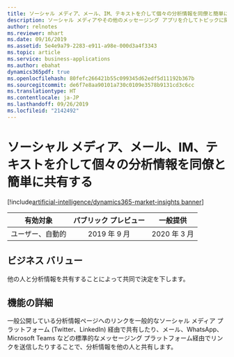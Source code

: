 ```yaml
---
title: ソーシャル メディア、メール、IM、テキストを介して個々の分析情報を同僚と簡単に共有する
description: ソーシャル メディアやその他のメッセージング アプリを介してトピックに関する分析情報を他の人と共有します。
author: relnotes
ms.reviewer: mhart
ms.date: 09/16/2019
ms.assetid: 5e4e9a79-2283-e911-a98e-000d3a4f3343
ms.topic: article
ms.service: business-applications
ms.author: ebahat
dynamics365pdf: true
ms.openlocfilehash: 80fefc266421b55c099345d62edf5d11192b367b
ms.sourcegitcommit: de6f7e8aa90101a730c0109e3578b9131cd3c6cc
ms.translationtype: HT
ms.contentlocale: ja-JP
ms.lasthandoff: 09/26/2019
ms.locfileid: "2142492"
---
```

# <a name="easily-share-individual-insights-with-colleagues-via-social-media-email-im-and-text"></a>ソーシャル メディア、メール、IM、テキストを介して個々の分析情報を同僚と簡単に共有する
[!include[artificial-intelligence/dynamics365-market-insights banner](../includes/artificial-intelligence/dynamics365-market-insights.md)]

| 有効対象    |  パブリック プレビュー | 一般提供 | 
| ---------- | :----------: |:----------: |
|ユーザー、自動的|2019 年 9 月| 2020 年 3 月|


## <a name="business-value"></a>ビジネス バリュー
<!-- bv start -->
他の人と分析情報を共有することによって共同で決定を下します。
<!-- bv end -->



## <a name="feature-details"></a>機能の詳細
<!--feature detail start -->
一般公開している分析情報ページへのリンクを一般的なソーシャル メディア プラットフォーム (Twitter、LinkedIn) 経由で共有したり、メール、WhatsApp、Microsoft Teams などの標準的なメッセージング プラットフォーム経由でリンクを送信したりすることで、分析情報を他の人と共有します。
<!--feature detail end -->












